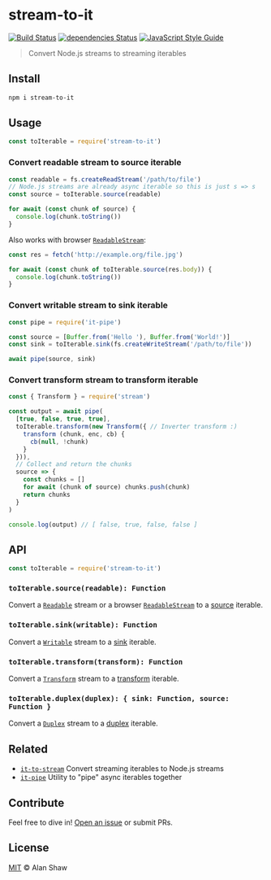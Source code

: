 # stream-to-it

[![Build Status](https://travis-ci.org/alanshaw/stream-to-it.svg?branch=master)](https://travis-ci.org/alanshaw/stream-to-it)
[![dependencies Status](https://david-dm.org/alanshaw/stream-to-it/status.svg)](https://david-dm.org/alanshaw/stream-to-it)
[![JavaScript Style Guide](https://img.shields.io/badge/code_style-standard-brightgreen.svg)](https://standardjs.com)

> Convert Node.js streams to streaming iterables

## Install

```sh
npm i stream-to-it
```

## Usage

```js
const toIterable = require('stream-to-it')
```

### Convert readable stream to source iterable

```js
const readable = fs.createReadStream('/path/to/file')
// Node.js streams are already async iterable so this is just s => s
const source = toIterable.source(readable)

for await (const chunk of source) {
  console.log(chunk.toString())
}
```

Also works with browser [`ReadableStream`](https://developer.mozilla.org/en-US/docs/Web/API/ReadableStream):

```js
const res = fetch('http://example.org/file.jpg')

for await (const chunk of toIterable.source(res.body)) {
  console.log(chunk.toString())
}
```

### Convert writable stream to sink iterable

```js
const pipe = require('it-pipe')

const source = [Buffer.from('Hello '), Buffer.from('World!')]
const sink = toIterable.sink(fs.createWriteStream('/path/to/file'))

await pipe(source, sink)
```

### Convert transform stream to transform iterable

```js
const { Transform } = require('stream')

const output = await pipe(
  [true, false, true, true],
  toIterable.transform(new Transform({ // Inverter transform :)
    transform (chunk, enc, cb) {
      cb(null, !chunk)
    }
  })),
  // Collect and return the chunks
  source => {
    const chunks = []
    for await (chunk of source) chunks.push(chunk)
    return chunks
  }
)

console.log(output) // [ false, true, false, false ]
```

## API

```js
const toIterable = require('stream-to-it')
```

### `toIterable.source(readable): Function`

Convert a [`Readable`](https://nodejs.org/dist/latest/docs/api/stream.html#stream_readable_streams) stream or a browser [`ReadableStream`](https://developer.mozilla.org/en-US/docs/Web/API/ReadableStream) to a [source](https://gist.github.com/alanshaw/591dc7dd54e4f99338a347ef568d6ee9#source-it) iterable.

### `toIterable.sink(writable): Function`

Convert a [`Writable`](https://nodejs.org/dist/latest/docs/api/stream.html#stream_writable_streams) stream to a [sink](https://gist.github.com/alanshaw/591dc7dd54e4f99338a347ef568d6ee9#sink-it) iterable.

### `toIterable.transform(transform): Function`

Convert a [`Transform`](https://nodejs.org/dist/latest/docs/api/stream.html#stream_duplex_and_transform_streams) stream to a [transform](https://gist.github.com/alanshaw/591dc7dd54e4f99338a347ef568d6ee9#transform-it) iterable.

### `toIterable.duplex(duplex): { sink: Function, source: Function }`

Convert a [`Duplex`](https://nodejs.org/dist/latest/docs/api/stream.html#stream_duplex_and_transform_streams) stream to a [duplex](https://gist.github.com/alanshaw/591dc7dd54e4f99338a347ef568d6ee9#duplex-it) iterable.

## Related

* [`it-to-stream`](https://www.npmjs.com/package/it-to-stream) Convert streaming iterables to Node.js streams
* [`it-pipe`](https://www.npmjs.com/package/it-pipe) Utility to "pipe" async iterables together

## Contribute

Feel free to dive in! [Open an issue](https://github.com/alanshaw/stream-to-it/issues/new) or submit PRs.

## License

[MIT](LICENSE) © Alan Shaw
